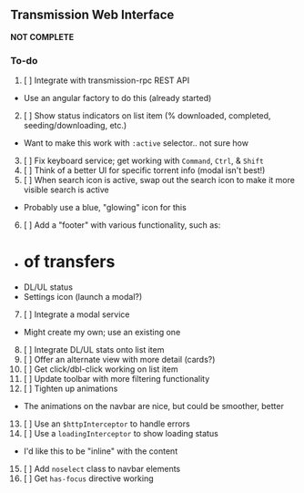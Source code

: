 ## Transmission Web Interface

**NOT COMPLETE**

### To-do

1. [ ] Integrate with transmission-rpc REST API
 * Use an angular factory to do this (already started)
2. [ ] Show status indicators on list item (% downloaded, completed, seeding/downloading, etc.)
 * Want to make this work with `:active` selector.. not sure how
3. [ ] Fix keyboard service; get working with `Command`, `Ctrl`, & `Shift`
4. [ ] Think of a better UI for specific torrent info (modal isn't best!)
5. [ ] When search icon is active, swap out the search icon to make it more visible search is active
 - Probably use a blue, "glowing" icon for this
6. [ ] Add a "footer" with various functionality, such as:
 * # of transfers
 * DL/UL status
 * Settings icon (launch a modal?)
7. [ ] Integrate a modal service
 - Might create my own; use an existing one
8. [ ] Integrate DL/UL stats onto list item
9. [ ] Offer an alternate view with more detail (cards?)
10. [ ] Get click/dbl-click working on list item
11. [ ] Update toolbar with more filtering functionality
12. [ ] Tighten up animations
 - The animations on the navbar are nice, but could be smoother, better
13. [ ] Use an `$httpInterceptor` to handle errors
14. [ ] Use a `loadingInterceptor` to show loading status
 - I'd like this to be "inline" with the content
15. [ ] Add `noselect` class to navbar elements
16. [ ] Get `has-focus` directive working